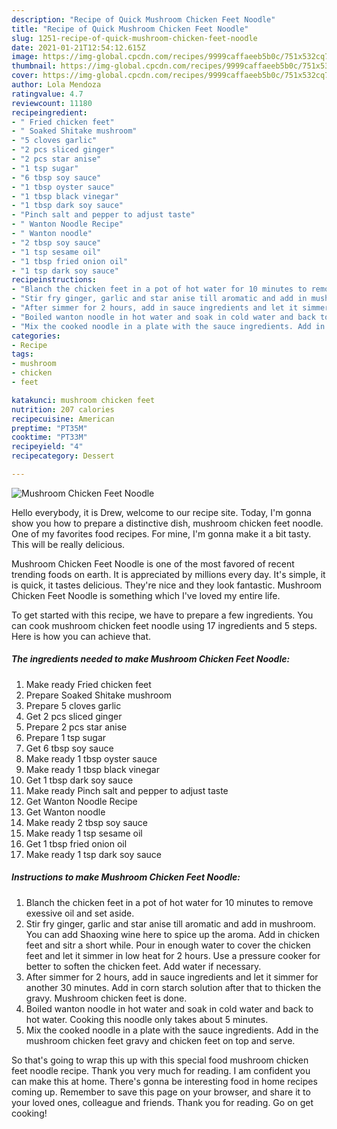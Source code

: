 ```yaml
---
description: "Recipe of Quick Mushroom Chicken Feet Noodle"
title: "Recipe of Quick Mushroom Chicken Feet Noodle"
slug: 1251-recipe-of-quick-mushroom-chicken-feet-noodle
date: 2021-01-21T12:54:12.615Z
image: https://img-global.cpcdn.com/recipes/9999caffaeeb5b0c/751x532cq70/mushroom-chicken-feet-noodle-recipe-main-photo.jpg
thumbnail: https://img-global.cpcdn.com/recipes/9999caffaeeb5b0c/751x532cq70/mushroom-chicken-feet-noodle-recipe-main-photo.jpg
cover: https://img-global.cpcdn.com/recipes/9999caffaeeb5b0c/751x532cq70/mushroom-chicken-feet-noodle-recipe-main-photo.jpg
author: Lola Mendoza
ratingvalue: 4.7
reviewcount: 11180
recipeingredient:
- " Fried chicken feet"
- " Soaked Shitake mushroom"
- "5 cloves garlic"
- "2 pcs sliced ginger"
- "2 pcs star anise"
- "1 tsp sugar"
- "6 tbsp soy sauce"
- "1 tbsp oyster sauce"
- "1 tbsp black vinegar"
- "1 tbsp dark soy sauce"
- "Pinch salt and pepper to adjust taste"
- " Wanton Noodle Recipe"
- " Wanton noodle"
- "2 tbsp soy sauce"
- "1 tsp sesame oil"
- "1 tbsp fried onion oil"
- "1 tsp dark soy sauce"
recipeinstructions:
- "Blanch the chicken feet in a pot of hot water for 10 minutes to remove exessive oil and set aside."
- "Stir fry ginger, garlic and star anise till aromatic and add in mushroom. You can add Shaoxing wine here to spice up the aroma. Add in chicken feet and sitr a short while. Pour in enough water to cover the chicken feet and let it simmer in low heat for 2 hours. Use a pressure cooker for better to soften the chicken feet. Add water if necessary."
- "After simmer for 2 hours, add in sauce ingredients and let it simmer for another 30 minutes. Add in corn starch solution after that to thicken the gravy. Mushroom chicken feet is done."
- "Boiled wanton noodle in hot water and soak in cold water and back to hot water. Cooking this noodle only takes about 5 minutes."
- "Mix the cooked noodle in a plate with the sauce ingredients. Add in the mushroom chicken feet gravy and chicken feet on top and serve."
categories:
- Recipe
tags:
- mushroom
- chicken
- feet

katakunci: mushroom chicken feet 
nutrition: 207 calories
recipecuisine: American
preptime: "PT35M"
cooktime: "PT33M"
recipeyield: "4"
recipecategory: Dessert

---
```



![Mushroom Chicken Feet Noodle](https://img-global.cpcdn.com/recipes/9999caffaeeb5b0c/751x532cq70/mushroom-chicken-feet-noodle-recipe-main-photo.jpg)

Hello everybody, it is Drew, welcome to our recipe site. Today, I'm gonna show you how to prepare a distinctive dish, mushroom chicken feet noodle. One of my favorites food recipes. For mine, I'm gonna make it a bit tasty. This will be really delicious.

Mushroom Chicken Feet Noodle is one of the most favored of recent trending foods on earth. It is appreciated by millions every day. It's simple, it is quick, it tastes delicious. They're nice and they look fantastic. Mushroom Chicken Feet Noodle is something which I've loved my entire life.




To get started with this recipe, we have to prepare a few ingredients. You can cook mushroom chicken feet noodle using 17 ingredients and 5 steps. Here is how you can achieve that.

<!--inarticleads1-->

##### The ingredients needed to make Mushroom Chicken Feet Noodle:

1. Make ready  Fried chicken feet
1. Prepare  Soaked Shitake mushroom
1. Prepare 5 cloves garlic
1. Get 2 pcs sliced ginger
1. Prepare 2 pcs star anise
1. Prepare 1 tsp sugar
1. Get 6 tbsp soy sauce
1. Make ready 1 tbsp oyster sauce
1. Make ready 1 tbsp black vinegar
1. Get 1 tbsp dark soy sauce
1. Make ready Pinch salt and pepper to adjust taste
1. Get  Wanton Noodle Recipe
1. Get  Wanton noodle
1. Make ready 2 tbsp soy sauce
1. Make ready 1 tsp sesame oil
1. Get 1 tbsp fried onion oil
1. Make ready 1 tsp dark soy sauce




<!--inarticleads2-->

##### Instructions to make Mushroom Chicken Feet Noodle:

1. Blanch the chicken feet in a pot of hot water for 10 minutes to remove exessive oil and set aside.
1. Stir fry ginger, garlic and star anise till aromatic and add in mushroom. You can add Shaoxing wine here to spice up the aroma. Add in chicken feet and sitr a short while. Pour in enough water to cover the chicken feet and let it simmer in low heat for 2 hours. Use a pressure cooker for better to soften the chicken feet. Add water if necessary.
1. After simmer for 2 hours, add in sauce ingredients and let it simmer for another 30 minutes. Add in corn starch solution after that to thicken the gravy. Mushroom chicken feet is done.
1. Boiled wanton noodle in hot water and soak in cold water and back to hot water. Cooking this noodle only takes about 5 minutes.
1. Mix the cooked noodle in a plate with the sauce ingredients. Add in the mushroom chicken feet gravy and chicken feet on top and serve.




So that's going to wrap this up with this special food mushroom chicken feet noodle recipe. Thank you very much for reading. I am confident you can make this at home. There's gonna be interesting food in home recipes coming up. Remember to save this page on your browser, and share it to your loved ones, colleague and friends. Thank you for reading. Go on get cooking!
